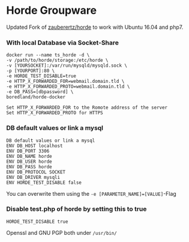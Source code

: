 Horde Groupware
==============
Updated Fork of [zauberertz/horde](https://git.ziegler.bz/docker/horde) to work with Ubuntu 16.04 and php7.

### With local Database via Socket-Share
```
docker run --name ts_horde -d \
-v /path/to/horde/storage:/etc/horde \
-v [YOURSOCKET]:/var/run/mysqld/mysqld.sock \
-p [YOURPORT]:80 \
-e HORDE_TEST_DISABLE=true 
-e HTTP_X_FORWARDED_FOR=webmail.domain.tld \
-e HTTP_X_FORWARDED_PROTO=webmail.domain.tld \
-e DB_PASS=[dbpassword] \
boredland/horde-docker
```

```
Set HTTP_X_FORWARDED_FOR to the Romote address of the server
Set HTTP_X_FORWARDED_PROTO for HTTPS
```

### DB default values or link a mysql
```
DB default values or link a mysql
ENV DB_HOST localhost
ENV DB_PORT 3306
ENV DB_NAME horde
ENV DB_USER horde
ENV DB_PASS horde
ENV DB_PROTOCOL SOCKET
ENV DB_DRIVER mysqli
ENV HORDE_TEST_DISABLE false
```
You can overwrite them using the `-e [PARAMETER_NAME]=[VALUE]`-Flag

### Disable test.php of horde by setting this to true
```HORDE_TEST_DISABLE true```

Openssl and GNU PGP both under ```/usr/bin/``` 